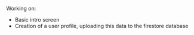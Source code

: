 Working on:

- Basic intro screen 
- Creation of a user profile, uploading this data to the firestore database 
